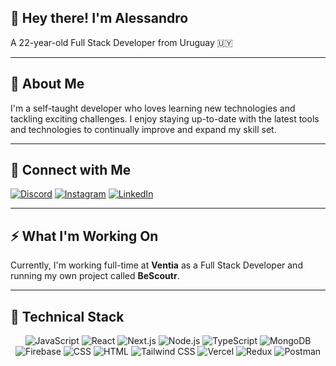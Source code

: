 ## 👋 Hey there! I'm Alessandro

<p align="left">A 22-year-old Full Stack Developer from Uruguay 🇺🇾</p>

---

## 🚀 About Me
I'm a self-taught developer who loves learning new technologies and tackling exciting challenges. I enjoy staying up-to-date with the latest tools and technologies to continually improve and expand my skill set.

---

## 🤝 Connect with Me

[![Discord](https://img.shields.io/badge/Discord-%237289DA.svg?logo=discord&logoColor=white)](https://discord.gg/alepimentel) 
[![Instagram](https://img.shields.io/badge/Instagram-%23E4405F.svg?logo=Instagram&logoColor=white)](https://instagram.com/alepimentel_)
[![LinkedIn](https://img.shields.io/badge/linkedin-4BC73.svg?logo=linkedin&logoColor=while)](https://www.linkedin.com/in/alessandro-pimentel-535490211/)

---

## ⚡ What I'm Working On
Currently, I'm working full-time at **Ventia** as a Full Stack Developer and running my own project called **BeScoutr**.

---

## 💼 Technical Stack

<p align="center">
  <img src="https://img.shields.io/badge/JavaScript-F7DF1E?style=for-the-badge&logo=javascript&logoColor=black" alt="JavaScript">
  <img src="https://img.shields.io/badge/React-61DAFB?style=for-the-badge&logo=react&logoColor=black" alt="React">
  <img src="https://img.shields.io/badge/Next.js-000000?style=for-the-badge&logo=nextdotjs&logoColor=white" alt="Next.js">
  <img src="https://img.shields.io/badge/Node.js-339933?style=for-the-badge&logo=nodedotjs&logoColor=white" alt="Node.js">
  <img src="https://img.shields.io/badge/TypeScript-007ACC?style=for-the-badge&logo=typescript&logoColor=white" alt="TypeScript">
  <img src="https://img.shields.io/badge/MongoDB-47A248?style=for-the-badge&logo=mongodb&logoColor=white" alt="MongoDB">
  <img src="https://img.shields.io/badge/Firebase-FFCA28?style=for-the-badge&logo=firebase&logoColor=black" alt="Firebase">
  <img src="https://img.shields.io/badge/CSS-1572B6?style=for-the-badge&logo=css3&logoColor=white" alt="CSS">
  <img src="https://img.shields.io/badge/HTML-E34F26?style=for-the-badge&logo=html5&logoColor=white" alt="HTML">
  <img src="https://img.shields.io/badge/Tailwind_CSS-38B2AC?style=for-the-badge&logo=tailwind-css&logoColor=white" alt="Tailwind CSS">
  <img src="https://img.shields.io/badge/Vercel-000000?style=for-the-badge&logo=vercel&logoColor=white" alt="Vercel">
  <img src="https://img.shields.io/badge/Redux-764ABC?style=for-the-badge&logo=redux&logoColor=white" alt="Redux">
  <img src="https://img.shields.io/badge/Postman-FF6C37?style=for-the-badge&logo=postman&logoColor=white" alt="Postman">
</p>
